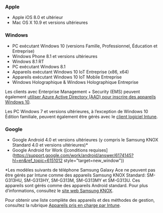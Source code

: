 

### <a name="apple"></a>Apple
  - Apple iOS 8.0 et ultérieur
  - Mac OS X 10.9 et versions ultérieures

### <a name="windows"></a>Windows
  - PC exécutant Windows 10 (versions Famille, Professionnel, Éducation et Entreprise)
  - Windows Phone 8.1 et versions ultérieures
  - Windows 8.1 RT
  - PC exécutant Windows 8.1
  - Appareils exécutant Windows 10 IoT Entreprise (x86, x64)
  - Appareils exécutant Windows 10 IoT Mobile Entreprise
  - Windows Holographique & Windows Holographique Entreprise

  Les clients avec Enterprise Management + Security (EMS) peuvent également [utiliser Azure Active Directory (AAD) pour inscrire des appareils Windows 10](/intune-classic/deploy-use/set-up-windows-device-management-with-microsoft-intune#azure-active-directory-enrollment).

  Les PC Windows 7 et versions ultérieures, à l’exception de Windows 10 Édition familiale, peuvent également être gérés avec le [client logiciel Intune](/intune-classic/deploy-use/manage-windows-pcs-with-microsoft-intune).

### <a name="google"></a>Google
- Google Android 4.0 et versions ultérieures (y compris le Samsung KNOX Standard 4.0 et versions ultérieures)*
- Google Android for Work ([conditions requises](https://support.google.com/work/android/answer/6174145?hl=en&ref_topic=6151012 style="target=new_window"))

*Les modèles suivants de téléphone Samsung Galaxy Ace ne peuvent pas être gérés par Intune comme des appareils Samsung KNOX Standard: SM-G313HU, SM-G313HY, SM-G313M, SM-G313MY et SM-G313U. Ces appareils sont gérés comme des appareils Android standard. Pour plus d’informations, consultez le [site web Samsung KNOX](https://www.samsungknox.com/en).

Pour obtenir une liste complète des appareils et des méthodes de gestion, consultez la rubrique [Appareils pris en charge par Intune](/intune/supported-devices-browsers#intune-supported-devices).
